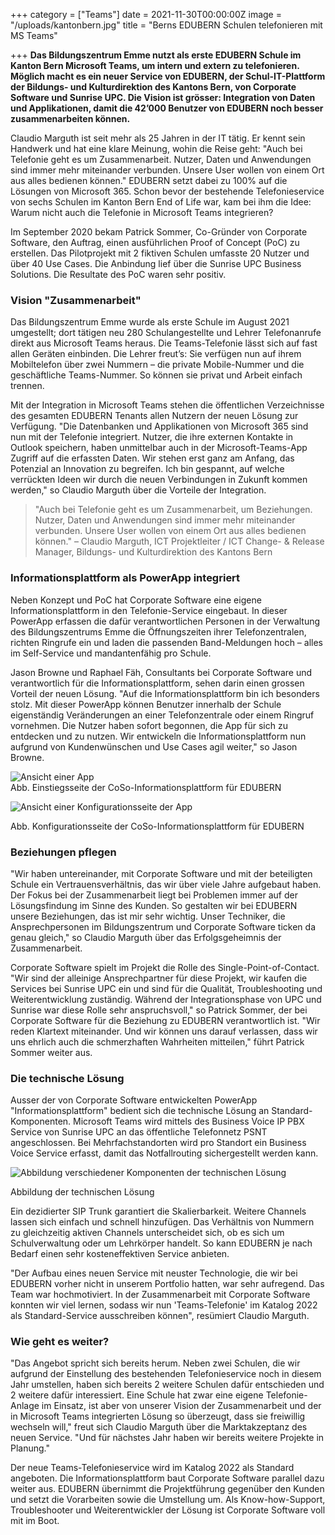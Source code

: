 +++
category = ["Teams"]
date = 2021-11-30T00:00:00Z
image = "/uploads/kantonbern.jpg"
title = "Berns EDUBERN Schulen telefonieren mit MS Teams"

+++
**Das Bildungszentrum Emme nutzt als erste EDUBERN Schule im Kanton Bern Microsoft Teams, um intern und extern zu telefonieren. Möglich macht es ein neuer Service von EDUBERN, der Schul-IT-Plattform der Bildungs- und Kulturdirektion des Kantons Bern, von Corporate Software und Sunrise UPC. Die Vision ist grösser: Integration von Daten und Applikationen, damit die 42’000 Benutzer von EDUBERN noch besser zusammenarbeiten können.**

Claudio Marguth ist seit mehr als 25 Jahren in der IT tätig. Er kennt sein Handwerk und hat eine klare Meinung, wohin die Reise geht: "Auch bei Telefonie geht es um Zusammenarbeit. Nutzer, Daten und Anwendungen sind immer mehr miteinander verbunden. Unsere User wollen von einem Ort aus alles bedienen können." EDUBERN setzt dabei zu 100% auf die Lösungen von Microsoft 365. Schon bevor der bestehende Telefonieservice von sechs Schulen im Kanton Bern End of Life war, kam bei ihm die Idee: Warum nicht auch die Telefonie in Microsoft Teams integrieren?

Im September 2020 bekam Patrick Sommer, Co-Gründer von Corporate Software, den Auftrag, einen ausführlichen Proof of Concept (PoC) zu erstellen. Das Pilotprojekt mit 2 fiktiven Schulen umfasste 20 Nutzer und über 40 Use Cases. Die Anbindung lief über die Sunrise UPC Business Solutions. Die Resultate des PoC waren sehr positiv.

### Vision "Zusammenarbeit"

Das Bildungszentrum Emme wurde als erste Schule im August 2021 umgestellt; dort tätigen neu 280 Schulangestellte und Lehrer Telefonanrufe direkt aus Microsoft Teams heraus. Die Teams-Telefonie lässt sich auf fast allen Geräten einbinden. Die Lehrer freut’s: Sie verfügen nun auf ihrem Mobiltelefon über zwei Nummern – die private Mobile-Nummer und die geschäftliche Teams-Nummer. So können sie privat und Arbeit einfach trennen.

Mit der Integration in Microsoft Teams stehen die öffentlichen Verzeichnisse des gesamten EDUBERN Tenants allen Nutzern der neuen Lösung zur Verfügung. "Die Datenbanken und Applikationen von Microsoft 365 sind nun mit der Telefonie integriert. Nutzer, die ihre externen Kontakte in Outlook speichern, haben unmittelbar auch in der Microsoft-Teams-App Zugriff auf die erfassten Daten. Wir stehen erst ganz am Anfang, das Potenzial an Innovation zu begreifen. Ich bin gespannt, auf welche verrückten Ideen wir durch die neuen Verbindungen in Zukunft kommen werden," so Claudio Marguth über die Vorteile der Integration.

> "Auch bei Telefonie geht es um Zusammenarbeit, um Beziehungen. Nutzer, Daten und Anwendungen sind immer mehr miteinander verbunden. Unsere User wollen von einem Ort aus alles bedienen können." – Claudio Marguth, ICT Projektleiter / ICT Change- & Release Manager, Bildungs- und Kulturdirektion des Kantons Bern

### Informationsplattform als PowerApp integriert

Neben Konzept und PoC hat Corporate Software eine eigene Informationsplattform in den Telefonie-Service eingebaut. In dieser PowerApp erfassen die dafür verantwortlichen Personen in der Verwaltung des Bildungszentrums Emme die Öffnungszeiten ihrer Telefonzentralen, richten Ringrufe ein und laden die passenden Band-Meldungen hoch – alles im Self-Service und mandantenfähig pro Schule.

Jason Browne und Raphael Fäh, Consultants bei Corporate Software und verantwortlich für die Informationsplattform, sehen darin einen grossen Vorteil der neuen Lösung. "Auf die Informationsplattform bin ich besonders stolz. Mit dieser PowerApp können Benutzer innerhalb der Schule eigenständig Veränderungen an einer Telefonzentrale oder einem Ringruf vornehmen. Die Nutzer haben sofort begonnen, die App für sich zu entdecken und zu nutzen. Wir entwickeln die Informationsplattform nun aufgrund von Kundenwünschen und Use Cases agil weiter," so Jason Browne.

![Ansicht einer App](/uploads/microsoftteams-image.png "Einstiegsseite der CoSo-Informationsplattform für EDUBERN")  
Abb. Einstiegsseite der CoSo-Informationsplattform für EDUBERN

![Ansicht einer Konfigurationsseite der App](/uploads/microsoftteams-image-1.png "Konfigurationsseite der CoSo-Informationsplattform für EDUBERBN")

Abb. Konfigurationsseite der CoSo-Informationsplattform für EDUBERN

### Beziehungen pflegen

"Wir haben untereinander, mit Corporate Software und mit der beteiligten Schule ein Vertrauensverhältnis, das wir über viele Jahre aufgebaut haben. Der Fokus bei der Zusammenarbeit liegt bei Problemen immer auf der Lösungsfindung im Sinne des Kunden. So gestalten wir bei EDUBERN unsere Beziehungen, das ist mir sehr wichtig. Unser Techniker, die Ansprechpersonen im Bildungszentrum und Corporate Software ticken da genau gleich," so Claudio Marguth über das Erfolgsgeheimnis der Zusammenarbeit.

Corporate Software spielt im Projekt die Rolle des Single-Point-of-Contact. "Wir sind der alleinige Ansprechpartner für diese Projekt, wir kaufen die Services bei Sunrise UPC ein und sind für die Qualität, Troubleshooting und Weiterentwicklung zuständig. Während der Integrationsphase von UPC und Sunrise war diese Rolle sehr anspruchsvoll," so Patrick Sommer, der bei Corporate Software für die Beziehung zu EDUBERN verantwortlich ist. "Wir reden Klartext miteinander. Und wir können uns darauf verlassen, dass wir uns ehrlich auch die schmerzhaften Wahrheiten mitteilen," führt Patrick Sommer weiter aus.

### Die technische Lösung

Ausser der von Corporate Software entwickelten PowerApp "Informationsplattform" bedient sich die technische Lösung an Standard-Komponenten. Microsoft Teams wird mittels des Business Voice IP PBX Service von Sunrise UPC an das öffentliche Telefonnetz PSNT angeschlossen. Bei Mehrfachstandorten wird pro Standort ein Business Voice Service erfasst, damit das Notfallrouting sichergestellt werden kann.

![Abbildung verschiedener Komponenten der technischen Lösung](/uploads/abbildung-der-technischen-losung.png "Abbildung der technischen Lösung")

Abbildung der technischen Lösung

Ein dezidierter SIP Trunk garantiert die Skalierbarkeit. Weitere Channels lassen sich einfach und schnell hinzufügen. Das Verhältnis von Nummern zu gleichzeitig aktiven Channels unterscheidet sich, ob es sich um Schulverwaltung oder um Lehrkörper handelt. So kann EDUBERN je nach Bedarf einen sehr kosteneffektiven Service anbieten.

"Der Aufbau eines neuen Service mit neuster Technologie, die wir bei EDUBERN vorher nicht in unserem Portfolio hatten, war sehr aufregend. Das Team war hochmotiviert. In der Zusammenarbeit mit Corporate Software konnten wir viel lernen, sodass wir nun 'Teams-Telefonie' im Katalog 2022 als Standard-Service ausschreiben können", resümiert Claudio Marguth.

### Wie geht es weiter?

"Das Angebot spricht sich bereits herum. Neben zwei Schulen, die wir aufgrund der Einstellung des bestehenden Telefonieservice noch in diesem Jahr umstellen, haben sich bereits 2 weitere Schulen dafür entschieden und 2 weitere dafür interessiert. Eine Schule hat zwar eine eigene Telefonie-Anlage im Einsatz, ist aber von unserer Vision der Zusammenarbeit und der in Microsoft Teams integrierten Lösung so überzeugt, dass sie freiwillig wechseln will," freut sich Claudio Marguth über die Marktakzeptanz des neuen Service. "Und für nächstes Jahr haben wir bereits weitere Projekte in Planung."

Der neue Teams-Telefonieservice wird im Katalog 2022 als Standard angeboten. Die Informationsplattform baut Corporate Software parallel dazu weiter aus. EDUBERN übernimmt die Projektführung gegenüber den Kunden und setzt die Vorarbeiten sowie die Umstellung um. Als Know-how-Support, Troubleshooter und Weiterentwickler der Lösung ist Corporate Software voll mit im Boot.